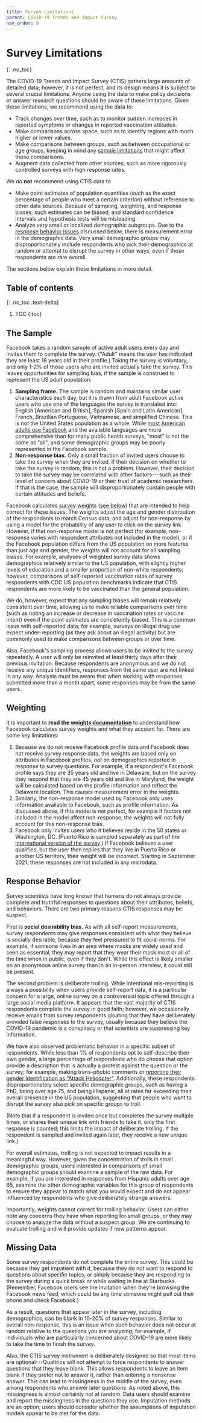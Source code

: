 ```yaml
---
title: Survey Limitations
parent: COVID-19 Trends and Impact Survey
nav_order: 9
---
```


# Survey Limitations
{: .no_toc}

The COVID-19 Trends and Impact Survey (CTIS) gathers large amounts of detailed
data; however, it is not perfect, and its design means it is subject to several
crucial limitations. Anyone using the data to make policy decisions or answer
research questions should be aware of these limitations. Given these
limitations, we recommend using the data to:

- Track changes over time, such as to monitor sudden increases in reported
  symptoms or changes in reported vaccination attitudes.
- Make comparisons across space, such as to identify regions with much higher or
  lower values.
- Make comparisons between groups, such as between occupational or age groups,
  keeping in mind any [sample limitations](#the-sample) that might affect these
  comparisons.
- Augment data collected from other sources, such as more rigorously controlled
  surveys with high response rates.

We do **not** recommend using CTIS data to

- Make point estimates of population quantities (such as the exact percentage of
  people who meet a certain criterion) without reference to other data sources.
  Because of sampling, weighting, and response biases, such estimates can be
  biased, and standard confidence intervals and hypothesis tests will be
  misleading.
- Analyze very small or localized demographic subgroups. Due to the [response
  behavior issues](#response-behavior) discussed below, there is measurement
  error in the demographic data. Very small demographic groups may
  disproportionately include respondents who pick their demographics at random
  or attempt to disrupt the survey in other ways, even if those respondents are
  rare overall.

The sections below explain these limitations in more detail.

## Table of contents
{: .no_toc .text-delta}

1. TOC
{:toc}

## The Sample

Facebook takes a random sample of active adult users every day and invites them
to complete the survey. ("Adult" means the user has indicated they are least 18
years old in their profile.) Taking the survey is voluntary, and only 1-2% of those
users who are invited actually take the survey. This leaves opportunities for
sampling bias, if the sample is construed to represent the US adult population:

1. **Sampling frame.** The sample is random and maintains similar user
   characteristics each day, but it is drawn from adult Facebook active users
   who use one of the languages the survey is translated into: English [American
   and British], Spanish [Spain and Latin American], French, Brazilian
   Portuguese, Vietnamese, and simplified Chinese. This is not the United States
   population as a whole. While [most American adults use
   Facebook](https://www.pewresearch.org/internet/2021/04/07/social-media-use-in-2021/)
   and the available languages are more comprehensive than for many public
   health surveys, "most" is not the same as "all", and some demographic groups
   may be poorly represented in the Facebook sample.
2. **Non-response bias.** Only a small fraction of invited users choose to take
   the survey when they are invited. If their decision on whether to take the
   survey is random, this is not a problem. However, their decision to take the
   survey may be correlated with other factors---such as their level of concern
   about COVID-19 or their trust of academic researchers. If that is the case,
   the sample will disproportionately contain people with certain attitudes and
   beliefs.

Facebook calculates [survey weights](weights.md) ([see below](#weighting)) that
are intended to help correct for these issues. The weights adjust the age and
gender distribution of the respondents to match Census data, and adjust for
non-response by using a model for the probability of any user to click on the
survey link. However, if that non-response model is not perfect (for example,
non-response varies with respondent attributes not included in the model), or if
the Facebook population differs from the US population on more features than
just age and gender, the weights will not account for all sampling biases. For
example, analyses of weighted survey data shows demographics relatively similar
to the US population, with slightly higher levels of education and a smaller
proportion of non-white respondents; however, comparisons of self-reported
vaccination rates of survey respondents with CDC US population benchmarks
indicate that CTIS respondents are more likely to be vaccinated than the general
population.

We do, however, expect that any sampling biases will remain relatively
consistent over time, allowing us to make reliable comparisons over time (such
as noting an increase or decrease in vaccination rates or vaccine intent) even
if the point estimates are consistently biased. This is a common issue with
self-reported data; for example, surveys on illegal drug use expect
under-reporting (as they ask about an illegal activity) but are commonly used to
make comparisons between groups or over time.

Also, Facebook's sampling process allows users to be invited to the survey
repeatedly. A user will only be reinvited at least thirty days after their
previous invitation. Because respondents are anonymous and we do not receive any
unique identifiers, responses from the same user are not linked in any way.
Analysts must be aware that when working with responses submitted more than a
month apart, some responses may be from the same users.

## Weighting

It is important to **read the [weights documentation](weights.md)** to
understand how Facebook calculates survey weights and what they account for.
There are some key limitations:

1. Because we do not receive Facebook profile data and Facebook does not receive
   survey response data, the weights are based only on attributes in Facebook
   profiles, *not* on demographics reported in response to survey questions. For
   example, if a respondent's Facebook profile says they are 35 years old and
   live in Delaware, but on the survey they respond that they are 45 years old
   and live in Maryland, the weight will be calculated based on the profile
   information and reflect the Delaware location. This causes measurement error
   in the weights.
2. Similarly, the non-response model used by Facebook only uses information
   available to Facebook, such as profile information. As discussed above, if
   this model is not perfect, for example if factors not included in the model
  affect non-response, the weights will not fully account for this
   non-response bias.
3. Facebook only invites users who it believes reside in the 50 states or
   Washington, DC. (Puerto Rico is sampled separately as part of the
   [international version of the survey](https://covidmap.umd.edu/).) If
   Facebook believes a user qualifies, but the user then replies that they live
   in Puerto Rico or another US territory, their weight will be incorrect.
   Starting in September 2021, these responses are not included in any
   microdata.

## Response Behavior

Survey scientists have long known that humans do not always provide complete and
truthful responses to questions about their attributes, beliefs, and behaviors.
There are two primary reasons CTIS responses may be suspect.

First is **social desirability bias.** As with all self-report measurements,
survey respondents may give responses consistent with what they believe is
socially desirable, because they feel pressured to fit social norms. For
example, if someone lives in an area where masks are widely used and seen as
essential, they may report that they wear their mask most or all of the time
when in public, even if they don't. While this effect is likely smaller on an
anonymous online survey than in an in-person interview, it could still be
present.

The second problem is deliberate trolling. While intentional mis-reporting is
always a possibility when users provide self-report data, it is a particular
concern for a large, online survey on a controversial topic offered through a
large social media platform. It appears that the vast majority of CTIS
respondents complete the survey in good faith; however, we occasionally receive
emails from survey respondents gloating that they have deliberately provided
false responses to the survey, usually because they believe the COVID-19
pandemic is a conspiracy or that scientists are suppressing key information.

We have also observed problematic behavior in a specific subset of respondents.
While less than 1% of respondents opt to self-describe their own gender, a large
percentage of respondents who do choose that option provide a description that
is actually a protest against the question or the survey; for example, making
trans-phobic comments or [reporting their gender identification as “Attack
Helicopter”](https://knowyourmeme.com/memes/i-sexually-identify-as-an-attack-helicopter).
Additionally, these respondents disproportionately select specific demographic
groups, such as having a PhD, being over age 75, and being Hispanic, all at
rates far exceeding their overall presence in the US population, suggesting that
people who want to disrupt the survey also pick on specific groups to troll.

(Note that if a respondent is invited once but completes the survey multiple
times, or shares their unique link with friends to take it, only the first
response is counted; this limits the impact of deliberate trolling. If the
respondent is sampled and invited again later, they receive a new unique link.)

For overall estimates, trolling is not expected to impact results in a
meaningful way. However, given the concentration of trolls in small demographic
groups, users interested in comparisons of small demographic groups should
examine a sample of the raw data. For example, if you are interested in
responses from Hispanic adults over age 65, examine the other demographic
variables for this group of respondents to ensure they appear to match what you
would expect and do not appear influenced by respondents who give deliberately
strange answers.

Importantly, weights cannot correct for trolling behavior. Users can either note
any concerns they have when reporting for small groups, or they may choose to
analyze the data without a suspect group. We are continuing to evaluate trolling
and will provide updates if new patterns appear.

## Missing Data

Some survey respondents do not complete the entire survey. This could be because
they get impatient with it, because they do not want to respond to questions
about specific topics, or simply because they are responding to the survey
during a quick break or while waiting in line at Starbucks. (Remember, Facebook
users see the invitation when they're browsing the Facebook news feed, which
could be any time someone might pull out their phone and check Facebook.)

As a result, questions that appear later in the survey, including demographics,
can be blank in 10-20% of survey responses. Similar to overall non-response,
this is an issue when such behavior does not occur at random relative to the
questions you are analyzing; for example, if individuals who are particularly
concerned about COVID-19 are more likely to take the time to finish the survey.

Also, the CTIS survey instrument is deliberately designed so that most items are
optional---Qualtrics will not attempt to force respondents to answer questions
that they leave blank. This allows respondents to leave an item blank if they
prefer not to answer it, rather than entering a nonsense answer. This can lead
to missingness in the middle of the survey, even among respondents who answer
later questions. As noted above, this missingness is almost certainly not at
random. Data users should examine and report the missingness in the questions
they use. Imputation methods are an option; users should consider whether the
assumptions of imputation models appear to be met for the data.
